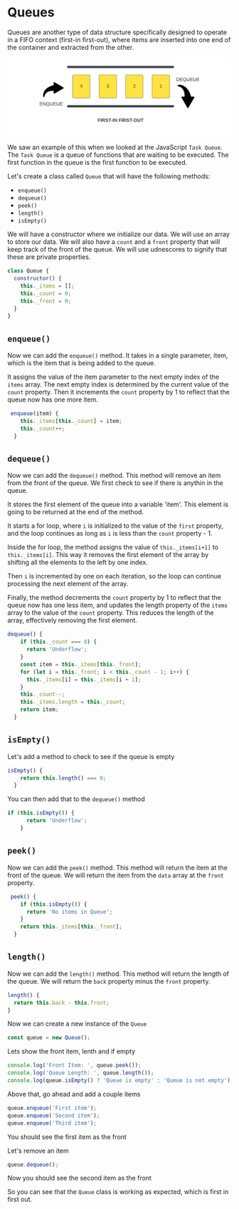 # Queues

Queues are another type of data structure specifically designed to operate in a FIFO context (first-in first-out), where items are inserted into one end of the container and extracted from the other.

<img src="images/queue.png" width="600">

We saw an example of this when we looked at the JavaScript `Task Queue`. The `Task Queue` is a queue of functions that are waiting to be executed. The first function in the queue is the first function to be executed.

Let's create a class called `Queue` that will have the following methods:

- `enqueue()`
- `dequeue()`
- `peek()`
- `length()`
- `isEmpty()`

We will have a constructor where we initialize our data. We will use an array to store our data. We will also have a `count` and a `front` property that will keep track of the front of the queue. We will use udnescores to signify that these are private properties.

```js
class Queue {
  constructor() {
    this._items = [];
    this._count = 0;
    this._front = 0;
  }
}
```

## `enqueue()`

Now we can add the `enqueue()` method. It takes in a single parameter, item, which is the item that is being added to the queue.

It assigns the value of the item parameter to the next empty index of the `items` array. The next empty index is determined by the current value of the `count` property. Then it increments the `count` property by 1 to reflect that the queue now has one more item.

```js
 enqueue(item) {
    this._items[this._count] = item;
    this._count++;
  }
```

## `dequeue()`

Now we can add the `dequeue()` method. This method will remove an item from the front of the queue. We first check to see if there is anythin in the queue.

It stores the first element of the queue into a variable 'item'. This element is going to be returned at the end of the method.

It starts a for loop, where `i` is initialized to the value of the `first` property, and the loop continues as long as `i` is less than the `count` property - 1.

Inside the for loop, the method assigns the value of `this._items[i+1]` to `this._items[i]`. This way it removes the first element of the array by shifting all the elements to the left by one index.

Then `i` is incremented by one on each iteration, so the loop can continue processing the next element of the array.

Finally, the method decrements the `count` property by 1 to reflect that the queue now has one less item, and updates the length property of the `items` array to the value of the `count` property. This reduces the length of the array, effectively removing the first element.

```js
dequeue() {
    if (this._count === 0) {
      return 'Underflow';
    }
    const item = this._items[this._front];
    for (let i = this._front; i < this._count - 1; i++) {
      this._items[i] = this._items[i + 1];
    }
    this._count--;
    this._items.length = this._count;
    return item;
  }
```

## `isEmpty()`

Let's add a method to check to see if the queue is empty

```js
isEmpty() {
    return this.length() === 0;
  }
```

You can then add that to the `dequeue()` method

```js
if (this.isEmpty()) {
      return 'Underflow';
    }
```

## `peek()`
Now we can add the `peek()` method. This method will return the item at the front of the queue. We will return the item from the `data` array at the `front` property.

```js
 peek() {
    if (this.isEmpty()) {
      return 'No items in Queue';
    }
    return this._items[this._front];
  }
```

## `length()`

Now we can add the `length()` method. This method will return the length of the queue. We will return the `back` property minus the `front` property.

```js
length() {
  return this.back - this.front;
}
```


Now we can create a new instance of the `Queue`

```js
const queue = new Queue();
```

Lets show the front item, lenth and if empty

```js
console.log('Front Item: ', queue.peek());
console.log('Queue Length: ', queue.length());
console.log(queue.isEmpty() ? 'Queue is empty' : 'Queue is not empty');
```

Above that, go ahead and add a couple items

```js
queue.enqueue('First item');
queue.enqueue('Second item');
queue.enqueue('Third item');
```

You should see the first item as the front

Let's remove an item

```js
queue.dequeue();
```

Now you should see the second item as the front

So you can see that the `Queue` class is working as expected, which is first in first out.
